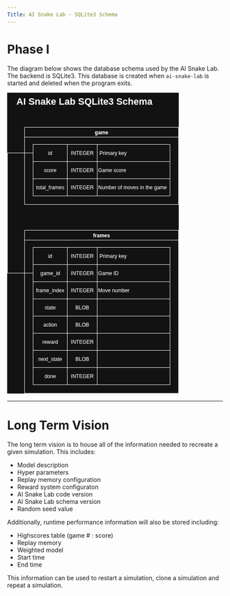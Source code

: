 ```yaml
---
Title: AI Snake Lab - SQLite3 Schema
---
```


# Phase I

The diagram below shows the database schema used by the AI Snake Lab. The backend is SQLite3. This database is created when `ai-snake-lab` is started and deleted when the program exits.

![AI Snake Lab Database Schema](/images/ai-snake-lab-schema.png)

---

# Long Term Vision

The long term vision is to house all of the information needed to recreate a given simulation. This includes:

- Model description
- Hyper parameters
- Replay memory configuration
- Reward system configuraton
- AI Snake Lab code version
- AI Snake Lab schema version
- Random seed value

Additionally, runtime performance information will also be stored including:

- Highscores table (game # : score)
- Replay memory
- Weighted model
- Start time
- End time

This information can be used to restart a simulation, clone a simulation and repeat a simulation.
